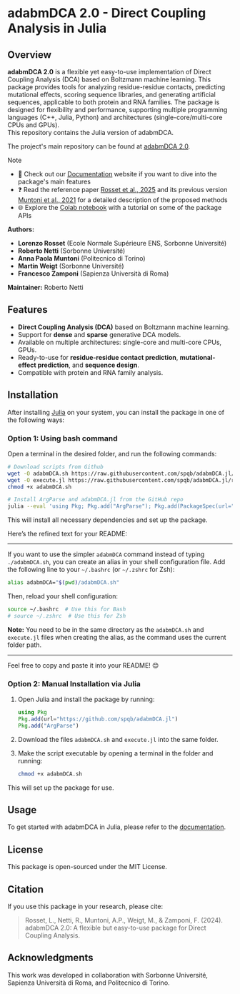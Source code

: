 # adabmDCA 2.0 - Direct Coupling Analysis in Julia

## Overview

**adabmDCA 2.0** is a flexible yet easy-to-use implementation of Direct Coupling Analysis (DCA) based on Boltzmann machine learning. This package provides tools for analyzing residue-residue contacts, predicting mutational effects, scoring sequence libraries, and generating artificial sequences, applicable to both protein and RNA families. The package is designed for flexibility and performance, supporting multiple programming languages (C++, Julia, Python) and architectures (single-core/multi-core CPUs and GPUs).  
This repository contains the Julia version of adabmDCA.

The project's main repository can be found at [adabmDCA 2.0](https://github.com/spqb/adabmDCA.git).

> [!NOTE]
>   - 📖 Check out our [Documentation](https://spqb.github.io/adabmDCApy/) website if you want to dive into the package's main features
>   - ❓ Read the reference paper [Rosset et al., 2025](https://doi.org/10.1101/2025.01.31.635874) and its previous version [Muntoni et al., 2021](https://doi.org/10.1186/s12859-021-04441-9) for a detailed description of the proposed methods
>   - 🌐 Explore the [Colab notebook](https://colab.research.google.com/drive/1l5e1W8pk4cB92JAlBElLzpkEk6Hdjk7B?usp=sharing) with a tutorial on some of the package APIs

**Authors:**  
- **Lorenzo Rosset** (Ecole Normale Supérieure ENS, Sorbonne Université)
- **Roberto Netti** (Sorbonne Université)
- **Anna Paola Muntoni** (Politecnico di Torino)
- **Martin Weigt** (Sorbonne Université)
- **Francesco Zamponi** (Sapienza Università di Roma)
  
**Maintainer:** Roberto Netti

## Features

- **Direct Coupling Analysis (DCA)** based on Boltzmann machine learning.
- Support for **dense** and **sparse** generative DCA models.
- Available on multiple architectures: single-core and multi-core CPUs, GPUs.
- Ready-to-use for **residue-residue contact prediction**, **mutational-effect prediction**, and **sequence design**.
- Compatible with protein and RNA family analysis.

## Installation

After installing [Julia](https://julialang.org/downloads/) on your system, you can install the package in one of the following ways:

### Option 1: Using bash command
Open a terminal in the desired folder, and run the following commands:

   ```bash
   # Download scripts from Github
   wget -O adabmDCA.sh https://raw.githubusercontent.com/spqb/adabmDCA.jl/refs/heads/main/adabmDCA.sh
   wget -O execute.jl https://raw.githubusercontent.com/spqb/adabmDCA.jl/refs/heads/main/execute.jl
   chmod +x adabmDCA.sh

   # Install ArgParse and adabmDCA.jl from the GitHub repo
   julia --eval 'using Pkg; Pkg.add("ArgParse"); Pkg.add(PackageSpec(url="https://github.com/spqb/adabmDCA.jl"))'
   ```
This will install all necessary dependencies and set up the package.

Here’s the refined text for your README:

---

If you want to use the simpler `adabmDCA` command instead of typing `./adabmDCA.sh`, you can create an alias in your shell configuration file. Add the following line to your `~/.bashrc` (or `~/.zshrc` for Zsh):

```bash
alias adabmDCA="$(pwd)/adabmDCA.sh"
```

Then, reload your shell configuration:

```bash
source ~/.bashrc  # Use this for Bash
# source ~/.zshrc  # Use this for Zsh
```

**Note:** You need to be in the same directory as the `adabmDCA.sh` and `execute.jl` files when creating the alias, as the command uses the current folder path.

---

Feel free to copy and paste it into your README! 😊


### Option 2: Manual Installation via Julia

1. Open Julia and install the package by running:

   ```julia
   using Pkg
   Pkg.add(url="https://github.com/spqb/adabmDCA.jl")
   Pkg.add("ArgParse")
   ```

2. Download the files `adabmDCA.sh` and `execute.jl` into the same folder.
3. Make the script executable by opening a terminal in the folder and running:

   ```bash
   chmod +x adabmDCA.sh
   ```

This will set up the package for use.

## Usage

To get started with adabmDCA in Julia, please refer to the [documentation](https://spqb.github.io/adabmDCApy/).
## License

This package is open-sourced under the MIT License.

## Citation

If you use this package in your research, please cite:

> Rosset, L., Netti, R., Muntoni, A.P., Weigt, M., & Zamponi, F. (2024). adabmDCA 2.0: A flexible but easy-to-use package for Direct Coupling Analysis.


## Acknowledgments

This work was developed in collaboration with Sorbonne Université, Sapienza Università di Roma, and Politecnico di Torino.

